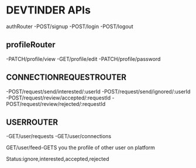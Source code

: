 # DEVTINDER APIs
authRouter
-POST/signup
-POST/login
-POST/logout

## profileRouter
-PATCH/profile/view
-GET/profile/edit
-PATCH/profile/password

## CONNECTIONREQUESTROUTER
-POST/request/send/interested/:userId
-POST/request/send/ignored/:userId
-POST/request/review/accepted/:requestId
-POST/request/review/rejected/:requestId

## USERROUTER
-GET/user/requests
-GET/user/connections

GET/user/feed-GETS you the profile of other user on platform


Status:ignore,interested,accepted,rejected


